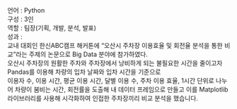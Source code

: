언어 : Python <br>
구성 : 3인 <br>
역할 : 팀장(기획, 개발, 분석, 발표) <br>
성과 : <br>
교내 대회인 한신ABC캠프 해커톤에 “오산시 주차장 이용효율 및 회전율 분석을 통한 비교”라는 주제의 논문으로 Big Data 분야에 참가하였다. <br>
오산시 주차장의 원활한 주차와 주차장에서 낭비하게 되는 불필요한 시간을 줄이고자 Pandas를 이용해 차량의 입차 날짜와 입차 시간을 기준으로<br>
이용자 수, 이용 시간, 평균 이용 시간, 달별 이용 수, 주차 이용 효율, 1시간 단위로 나누어 차량이 붐비는 시간, 회전률을 도출해 내 데이터 프레임으로 만들고 이를 Matplotlib 라이브러리를 사용해 시각화하여 인접한 주차장끼리 비교 분석을 했습니다. 

